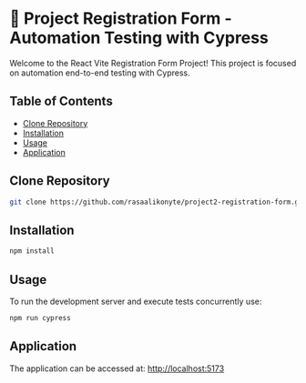 # 🏁 Project Registration Form - Automation Testing with Cypress

Welcome to the React Vite Registration Form Project! This project is focused on automation end-to-end testing with Cypress.

## Table of Contents

- [Clone Repository](#clone-repository)
- [Installation](#installation)
- [Usage](#usage)
- [Application](#application)

## Clone Repository

```bash
git clone https://github.com/rasaalikonyte/project2-registration-form.git
```

## Installation

```bash
npm install
```

## Usage

To run the development server and execute tests concurrently use:

```bash
npm run cypress
```

## Application

The application can be accessed at: [http://localhost:5173](http://localhost:5173)

